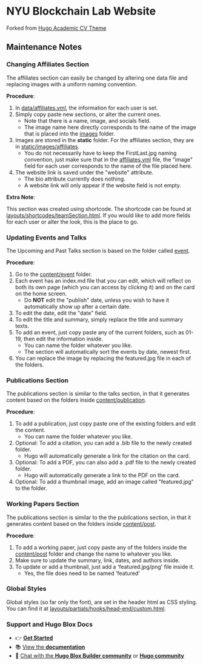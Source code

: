 # NYU Blockchain Lab Website

Forked from [Hugo Academic CV Theme](https://github.com/HugoBlox/theme-academic-cv)

## Maintenance Notes

### Changing Affiliates Section

The affiliates section can easily be changed by altering one data file and replacing images with a uniform naming convention.

**Procedure**:

1. In [data/affiliates.yml](/data/affiliates.yml), the information for each user is set.
2. Simply copy paste new sections, or alter the current ones.
   - Note that there is a name, image, and socials field.
   - The image name here directly corresponds to the name of the image that is placed into the [images](/static/images/affiliates/) folder.
3. Images are stored in the **static** folder. For the affiliates section, they are in [static/images/affiliates](/static/images/affiliates/).
   - You do not necessarily have to keep the FirstLast.jpg naming convention, just make sure that in the [affiliates.yml](/data/affiliates.yml) file, the "image" field for each user corresponds to the name of the file placed here.
4. The website link is saved under the "website" attribute.
   - The bio attribute currently does nothing.
   - A website link will only appear if the website field is not empty.

**Extra Note**:

This section was created using shortcode. The shortcode can be found at [layouts/shortcodes/teamSection.html](/layouts/shortcodes/teamSection.html). If you would like to add more fields for each user or alter the look, this is the place to go.

### Updating Events and Talks

The Upcoming and Past Talks section is based on the folder called [event](/content/event/).

**Procedure**:

1. Go to the [content/event](/content/event/) folder.
2. Each event has an index.md file that you can edit, which will reflect on both its own page (which you can access by clicking it) and on the card on the home screen.
   - Do **NOT** edit the "publish" date, unless you wish to have it automatically show up after a certain date.
3. To edit the date, edit the "date" field.
4. To edit the title and summary, simply replace the title and summary texts.
5. To add an event, just copy paste any of the current folders, such as 01-19, then edit the information inside.
   - You can name the folder whatever you like.
   - The section will automatically sort the events by date, newest first.
6. You can replace the image by replacing the featured.jpg file in each of the folders.

### Publications Section

The publications section is similar to the talks section, in that it generates content based on the folders inside [content/publication](/content/event/).

**Procedure**:

1. To add a publication, just copy paste one of the existing folders and edit the content.
   - You can name the folder whatever you like.
2. Optional: To add a citation, you can add a .bib file to the newly created folder.
   - Hugo will automatically generate a link for the citation on the card.
3. Optional: To add a PDF, you can also add a .pdf file to the newly created folder.
   - Hugo will automatically generate a link to the PDF on the card.
4. Optional: To add a thumbnail image, add an image called "featured.jpg" to the folder.

### Working Papers Section

The publications section is similar to the the publications section, in that it generates content based on the folders inside [content/post](/content/post/).

**Procedure**:

1. To add a working paper, just copy paste any of the folders inside the [content/post](/content/post/) folder and change the name to whatever you like.
2. Make sure to update the summary, link, dates, and authors inside.
3. To update or add a thumbnail, just add a 'featured.jpg/png' file inside it.
   - Yes, the file does need to be named 'featured'

### Global Styles

Global styles (so far only the font), are set in the header html as CSS styling. You can find it at [layouts/partials/hooks/head-end/custom.html](/layouts/partials/hooks/head-end/custom.html).

### Support and Hugo Blox Docs

- 👉 [**Get Started**](https://hugoblox.com/templates/)
- 📚 [View the **documentation**](https://docs.hugoblox.com/)
- 💬 [Chat with the **Hugo Blox Builder community**](https://discord.gg/z8wNYzb) or [**Hugo community**](https://discourse.gohugo.io)
